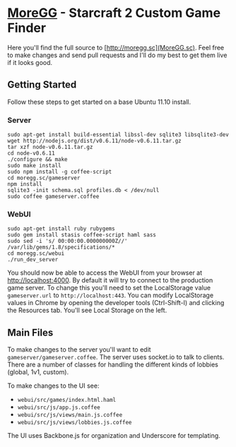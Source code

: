 [MoreGG](http://moregg.sc/) - Starcraft 2 Custom Game Finder
============================================================

Here you'll find the full source to [http://moregg.sc](MoreGG.sc). Feel free
to make changes and send pull requests and I'll do my best to get them live if
it looks good.

Getting Started
---------------

Follow these steps to get started on a base Ubuntu 11.10 install.

### Server

    sudo apt-get install build-essential libssl-dev sqlite3 libsqlite3-dev
    wget http://nodejs.org/dist/v0.6.11/node-v0.6.11.tar.gz
    tar xzf node-v0.6.11.tar.gz
    cd node-v0.6.11
    ./configure && make
    sudo make install
    sudo npm install -g coffee-script
    cd moregg.sc/gameserver
    npm install
    sqlite3 -init schema.sql profiles.db < /dev/null
    sudo coffee gameserver.coffee

### WebUI

    sudo apt-get install ruby rubygems
    sudo gem install stasis coffee-script haml sass
    sudo sed -i 's/ 00:00:00.000000000Z//' /var/lib/gems/1.8/specifications/*
    cd moregg.sc/webui
    ./run_dev_server

You should now be able to access the WebUI from your browser at
[http://localhost:4000](http://localhost:4000). By default it will try to
connect to the production game server. To change this you'll need to set the
LocalStorage value `gameserver.url` to `http://localhost:443`. You can modify
LocalStorage values in Chrome by opening the developer tools (Ctrl-Shift-I)
and clicking the Resources tab. You'll see Local Storage on the left.

Main Files
----------

To make changes to the server you'll want to edit
`gameserver/gameserver.coffee`. The server uses socket.io to talk to clients.
There are a number of classes for handling the different kinds of lobbies
(global, 1v1, custom).

To make changes to the UI see:

 - `webui/src/games/index.html.haml`
 - `webui/src/js/app.js.coffee`
 - `webui/src/js/views/main.js.coffee`
 - `webui/src/js/views/lobbies.js.coffee`

The UI uses Backbone.js for organization and Underscore for templating.
